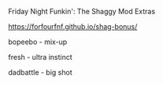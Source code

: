 Friday Night Funkin': The Shaggy Mod Extras

https://forfourfnf.github.io/shag-bonus/

bopeebo - mix-up

fresh - ultra instinct

dadbattle - big shot
